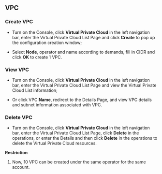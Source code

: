 ## VPC

### Create VPC

- Turn on the Console, click **Virtual Private Cloud** in the left navigation bar, enter the Virtual Private Cloud List Page and click **Create** to pop up the configuration creation window;<br/>

- Select **Node**, operator and name according to demands, fill in CIDR and click **OK** to create 1 VPC.

### View VPC

- Turn on the Console, click **Virtual Private Cloud** in the left navigation bar, enter the Virtual Private Cloud List Page and view the Virtual Private Cloud List information;<br/>

- Or click VPC **Name**, redirect to the Details Page, and view VPC details and subnet information associated with VPC.


### Delete VPC

- Turn on the Console, click **Virtual Private Cloud** in the left navigation bar, enter the Virtual Private Cloud List Page, click **Delete** in the operations, or enter the Details and then click **Delete** in the operations to delete the Virtual Private Cloud resources.<br/>

**Restriction**<br/>

1. Now, 10 VPC can be created under the same operator for the same account.




